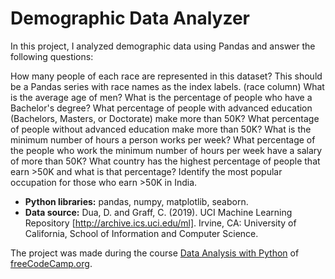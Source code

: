 # Demographic Data Analyzer

In this project, I analyzed demographic data using Pandas and answer the following questions:

How many people of each race are represented in this dataset? This should be a Pandas series with race names as the index labels. (race column)
What is the average age of men?
What is the percentage of people who have a Bachelor's degree?
What percentage of people with advanced education (Bachelors, Masters, or Doctorate) make more than 50K?
What percentage of people without advanced education make more than 50K?
What is the minimum number of hours a person works per week?
What percentage of the people who work the minimum number of hours per week have a salary of more than 50K?
What country has the highest percentage of people that earn >50K and what is that percentage?
Identify the most popular occupation for those who earn >50K in India.

* **Python libraries:** pandas, numpy, matplotlib, seaborn. 
* **Data source:** Dua, D. and Graff, C. (2019). UCI Machine Learning Repository [http://archive.ics.uci.edu/ml]. 
Irvine, CA: University of California, School of Information and Computer Science.

The project was made during the course [Data Analysis with Python](https://www.freecodecamp.org/learn/data-analysis-with-python/#data-analysis-with-python-projects) 
of [freeCodeCamp.org](https://www.freecodecamp.org/learn).

